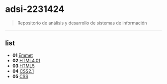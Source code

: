 # adsi-2231424
> Repositorio de análisis y desarrollo de sistemas de información  
---
## list

- **01** [Emmet](01-emmet/)
- **02** [HTML4.01](02-html4.01/)
- **03** [HTML5](03-html5/)
- **04** [CSS2.1](03-css2.1/)
- **05** [CSS](05-css3/)  